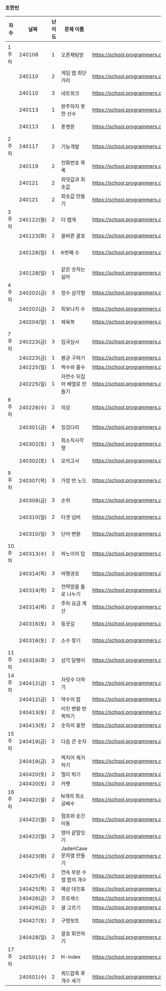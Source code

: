 
### 조한빈
|차수|날짜|난이도|문제 이름|URL|비고|
|----|----|----|----|----|----|
|1주차|240108|1|오픈채팅방|https://school.programmers.co.kr/learn/courses/30/lessons/42888|2019 KAKAO WINTER INTERNSHIP|
||240110|2|게임 맵 최단거리|https://school.programmers.co.kr/learn/courses/30/lessons/1844|알고리즘 고득점 Kit|
||240110|3|네트워크|https://school.programmers.co.kr/learn/courses/30/lessons/43162|알고리즘 고득점 Kit|
||240113|1|완주하지 못한 선수|https://school.programmers.co.kr/learn/courses/30/lessons/42576|알고리즘 고득점 Kit|
||240113|1|폰켓몬|https://school.programmers.co.kr/learn/courses/30/lessons/1845|알고리즘 고득점 Kit|
|2주차|240117|2|기능개발|https://school.programmers.co.kr/learn/courses/30/lessons/42586|알고리즘 고득점 Kit|
||240119|2|전화번호 목록|https://school.programmers.co.kr/learn/courses/30/lessons/42577|알고리즘 고득점 Kit|
||240121|2|최댓값과 최솟값|https://school.programmers.co.kr/learn/courses/30/lessons/12939||
||240121|2|최솟값 만들기|https://school.programmers.co.kr/learn/courses/30/lessons/12941||
|3주차|240122(월)|2|더 맵게|https://school.programmers.co.kr/learn/courses/30/lessons/42626|알고리즘 고득점 Kit|
||240123(화)|2|올바른 괄호|https://school.programmers.co.kr/learn/courses/30/lessons/12909||
||240128(일)|1|K번째 수|https://school.programmers.co.kr/learn/courses/30/lessons/42748|알고리즘 고득점 Kit / 세그먼트트리 풀이|
||240128(일)|1|같은 숫자는 싫어|https://school.programmers.co.kr/learn/courses/30/lessons/12906|알고리즘 고득점 Kit|
|4주차|240202(금)|3|정수 삼각형|https://school.programmers.co.kr/learn/courses/30/lessons/43105|알고리즘 고득점 Kit|
||240202(금)|2|피보나치 수|https://school.programmers.co.kr/learn/courses/30/lessons/12945||
||240204(일)|1|체육복|https://school.programmers.co.kr/learn/courses/30/lessons/42862|알고리즘 고득점 Kit|
|7주차|240223(금)|3|입국심사|https://school.programmers.co.kr/learn/courses/30/lessons/43238|알고리즘 고득점 Kit|
||240223(금)|1|평균 구하기|https://school.programmers.co.kr/learn/courses/30/lessons/12944||
||240225(일)|1|짝수와 홀수|https://school.programmers.co.kr/learn/courses/30/lessons/12937||
||240225(일)|1|자연수 뒤집어 배열로 만들기|https://school.programmers.co.kr/learn/courses/30/lessons/12932||
|8주차|240228(수)|2|의상|https://school.programmers.co.kr/learn/courses/30/lessons/42578|알고리즘 고득점 Kit|
||240301(금)|4|징검다리|https://school.programmers.co.kr/learn/courses/30/lessons/43236|알고리즘 고득점 Kit|
||240302(토)|1|최소직사각형|https://school.programmers.co.kr/learn/courses/30/lessons/86491|알고리즘 고득점 Kit|
||240302(토)|1|모의고사|https://school.programmers.co.kr/learn/courses/30/lessons/42840|알고리즘 고득점 Kit|
|9주차|240307(목)|3|가장 먼 노드|https://school.programmers.co.kr/learn/courses/30/lessons/49189|알고리즘 고득점 Kit|
||240308(금)|3|순위|https://school.programmers.co.kr/learn/courses/30/lessons/49191|알고리즘 고득점 Kit|
||240310(일)|2|타겟 넘버|https://school.programmers.co.kr/learn/courses/30/lessons/43165|알고리즘 고득점 Kit|
||240310(일)|3|단어 변환|https://school.programmers.co.kr/learn/courses/30/lessons/43163|알고리즘 고득점 Kit|
|10주차|240313(수)|2|하노이의 탑|https://school.programmers.co.kr/learn/courses/30/lessons/12946||
||240314(목)|3|여행경로|https://school.programmers.co.kr/learn/courses/30/lessons/43164|알고리즘 고득점 Kit|
||240314(목)|2|전력망을 둘로 나누기|https://school.programmers.co.kr/learn/courses/30/lessons/86971|알고리즘 고득점 Kit|
||240314(목)|2|주차 요금 계산|https://school.programmers.co.kr/learn/courses/30/lessons/92341|카카오|
||240316(토)|3|등굣길|https://school.programmers.co.kr/learn/courses/30/lessons/42898|알고리즘 고득점 Kit|
||240316(토)|2|소수 찾기|https://school.programmers.co.kr/learn/courses/30/lessons/42839|알고리즘 고득점 Kit|
|11주차|240319(화)|2|삼각 달팽이|https://school.programmers.co.kr/learn/courses/30/lessons/68645||
|14주차|240412(금)|1|자릿수 더하기|https://school.programmers.co.kr/learn/courses/30/lessons/12931||
||240412(금)|1|약수의 합|https://school.programmers.co.kr/learn/courses/30/lessons/12928||
||240413(토)|2|이진 변환 반복하기|https://school.programmers.co.kr/learn/courses/30/lessons/70129||
||240413(토)|2|숫자의 표현|https://school.programmers.co.kr/learn/courses/30/lessons/12924||
|15주차|240419(금)|2|다음 큰 숫자|https://school.programmers.co.kr/learn/courses/30/lessons/12911|구현|
||240419(금)|2|짝지어 제거하기|https://school.programmers.co.kr/learn/courses/30/lessons/12973|스택|
||240420(토)|2|멀리 뛰기|https://school.programmers.co.kr/learn/courses/30/lessons/12914|dp|
||240420(토)|2|카펫|https://school.programmers.co.kr/learn/courses/30/lessons/42842|완탐|
|16주차|240422(월)|2|N개의 최소공배수|https://school.programmers.co.kr/learn/courses/30/lessons/12953||
||240422(월)|2|점프와 순간 이동|https://school.programmers.co.kr/learn/courses/30/lessons/12980||
||240422(월)|2|영어 끝말잇기|https://school.programmers.co.kr/learn/courses/30/lessons/12981||
||240423(화)|2|JadenCase 문자열 만들기|https://school.programmers.co.kr/learn/courses/30/lessons/12951||
||240425(목)|2|연속 부분 수열 합의 개수|https://school.programmers.co.kr/learn/courses/30/lessons/131701||
||240425(목)|2|예상 대진표|https://school.programmers.co.kr/learn/courses/30/lessons/12985||
||240426(금)|2|프로세스|https://school.programmers.co.kr/learn/courses/30/lessons/42587||
||240426(금)|2|귤 고르기|https://school.programmers.co.kr/learn/courses/30/lessons/138476||
||240427(토)|2|구명보트|https://school.programmers.co.kr/learn/courses/30/lessons/42885|알고리즘 고득점 Kit|
||240428(일)|2|괄호 회전하기|https://school.programmers.co.kr/learn/courses/30/lessons/76502||
|17주차|240501(수)|2|H-index|https://school.programmers.co.kr/learn/courses/30/lessons/42747||
||240501(수)|2|쿼드압축 후 개수 세기|https://school.programmers.co.kr/learn/courses/30/lessons/68936||


